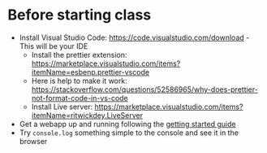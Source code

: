 # Before starting class

- Install Visual Studio Code: https://code.visualstudio.com/download - This will be your IDE
  - Install the prettier extension: https://marketplace.visualstudio.com/items?itemName=esbenp.prettier-vscode
  - Here is help to make it work: https://stackoverflow.com/questions/52586965/why-does-prettier-not-format-code-in-vs-code
  - Install Live server: https://marketplace.visualstudio.com/items?itemName=ritwickdey.LiveServer
- Get a webapp up and running following the [getting started guide](getting-started-no-webpack.md)
- Try `console.log` something simple to the console and see it in the browser

